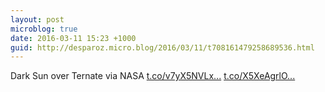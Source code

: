 ```yaml
---
layout: post
microblog: true
date: 2016-03-11 15:23 +1000
guid: http://desparoz.micro.blog/2016/03/11/t708161479258689536.html
---
```

Dark Sun over Ternate via NASA [t.co/v7yX5NVLx...](https://t.co/v7yX5NVLx0) [t.co/X5XeAgrlO...](https://t.co/X5XeAgrlOO)
